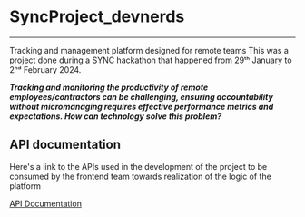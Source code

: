 # SyncProject_devnerds

---

Tracking and management platform designed for remote teams
This was a project done during a SYNC hackathon that happened from 29ᵗʰ January to 2ⁿᵈ February 2024.

***Tracking and monitoring the productivity of remote employees/contractors can be challenging, ensuring accountability without micromanaging requires effective performance metrics and expectations. How can technology solve this problem?***

## API documentation

Here's a link to the APIs used in the development of the project to be consumed by the frontend team towards realization of the logic of the platform

[API Documentation](https://documenter.getpostman.com/view/26785634/2sA2r3YkbX)
